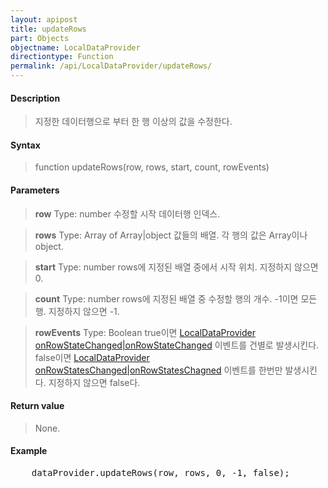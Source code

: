 ```yaml
---
layout: apipost
title: updateRows
part: Objects
objectname: LocalDataProvider
directiontype: Function
permalink: /api/LocalDataProvider/updateRows/
---
```



#### Description

> 지정한 데이터행으로 부터 한 행 이상의 값을 수정한다.

#### Syntax

> function updateRows(row, rows, start, count, rowEvents)

#### Parameters

> **row**
> Type: number
> 수정할 시작 데이터행 인덱스.

> **rows**
> Type: Array of Array\|object
> 값들의 배열. 각 행의 값은 Array이나 object.

> **start**
> Type: number
> rows에 지정된 배열 중에서 시작 위치. 지정하지 않으면 0.

> **count**
> Type: number
> rows에 지정된 배열 중 수정할 행의 개수. -1이면 모든 행. 지정하지 않으면 -1.

> **rowEvents**
> Type: Boolean
> true이면 [LocalDataProvider onRowStateChanged\|onRowStateChanged](/api/LocalDataProvider/) 이벤트를 건별로 발생시킨다.
> false이면 [LocalDataProvider onRowStatesChanged\|onRowStatesChagned](/api/LocalDataProvider/) 이벤트를 한번만 발생시킨다.
> 지정하지 않으면 false다.

#### Return value

> None.

#### Example

<pre>
    dataProvider.updateRows(row, rows, 0, -1, false);
</pre>
